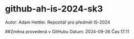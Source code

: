 # github-ah-is-2024-sk3
Autor: Adam Hettler. Repozitář pro předmět IS-2024

##Změna provedená v GitHubu
Datum: 2024-09-26 Čas:17:11 

